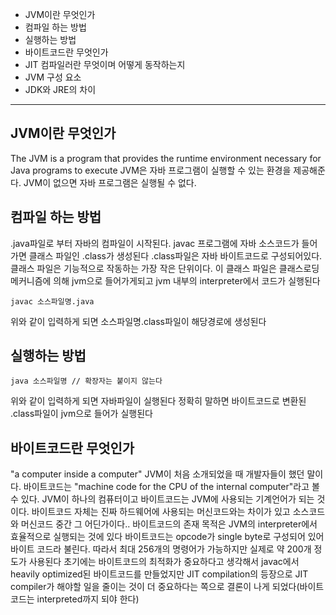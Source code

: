 * JVM이란 무엇인가
* 컴파일 하는 방법
* 실행하는 방법
* 바이트코드란 무엇인가
* JIT 컴파일러란 무엇이며 어떻게 동작하는지
* JVM 구성 요소
* JDK와 JRE의 차이
__________

## JVM이란 무엇인가
The JVM is a program that provides the runtime environment necessary for Java programs to execute
JVM은 자바 프로그램이 실행할 수 있는 환경을 제공해준다. JVM이 없으면 자바 프로그램은 실행될 수 없다.

## 컴파일 하는 방법
.java파일로 부터 자바의 컴파일이 시작된다. javac 프로그램에 자바 소스코드가 들어가면 클래스 파일인 .class가 생성된다
.class파일은 자바 바이트코드로 구성되어있다. 클래스 파일은 기능적으로 작동하는 가장 작은 단위이다.
이 클래스 파일은 클래스로딩 메커니즘에 의해 jvm으로 들어가게되고 jvm 내부의 interpreter에서 코드가 실행된다
```
javac 소스파일명.java
```
위와 같이 입력하게 되면 소스파일명.class파일이 해당경로에 생성된다

## 실행하는 방법
```
java 소스파일명 // 확장자는 붙이지 않는다
```
위와 같이 입력하게 되면 자바파일이 실행된다 정확히 말하면 바이트코드로 변환된 .class파일이 jvm으로 들어가 실행된다

## 바이트코드란 무엇인가
"a computer inside a computer" JVM이 처음 소개되었을 때 개발자들이 했던 말이다.
바이트코드는 "machine code for the CPU of the internal computer"라고 볼 수 있다.
JVM이 하나의 컴퓨터이고 바이트코드는 JVM에 사용되는 기계언어가 되는 것이다.
바이트코드 자체는 진짜 하드웨어에 사용되는 머신코드와는 차이가 있고 소스코드와 머신코드 중간 그 어딘가이다..
바이트코드의 존재 목적은 JVM의 interpreter에서 효율적으로 실행되는 것에 있다
바이트코드는 opcode가 single byte로 구성되어 있어 바이트 코드라 불린다. 따라서 최대 256개의 명령어가 가능하지만 실제로 약 200개 정도가 사용된다
초기에는 바이트코드의 최적화가 중요하다고 생각해서 javac에서 heavily optimized된 바이트코드를 만들었지만 JIT compilation의 등장으로
JIT compiler가 해야할 일을 줄이는 것이 더 중요하다는 쪽으로 결론이 나게 되었다(바이트코드는 interpreted까지 되야 한다)


